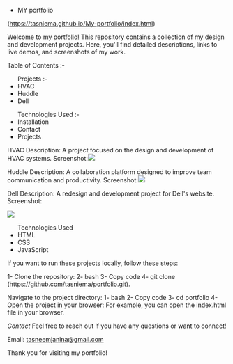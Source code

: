 - MY portfolio

(https://tasniema.github.io/My-portfolio/index.html)

Welcome to my portfolio! This repository contains a collection of my design and development projects. Here, you'll find detailed descriptions, links to live demos, and screenshots of my work.

Table of Contents :-

<ul>Projects :-

  <li>HVAC</li> 
  <li> Huddle</li> 
  <li> Dell</li> 

   </ul>
<ul>Technologies Used :-
 <li> Installation</li>
 <li> Contact</li>
 <li>   Projects</li>
  
</ul>
  
HVAC 
Description:
A project focused on the design and development of HVAC systems.
Screenshot:<img src ="https://tse1.mm.bing.net/th?id=OIP.x6QNfP4eBNKOeoYwH23s2QHaE7&pid=Api&P=0&h=220">

Huddle
Description: 
A collaboration platform designed to improve team communication and productivity.
Screenshot:<img src ="https://tse3.explicit.bing.net/th?id=OIP.HCRCQv8FE0psxN_i-4TcPwHaD3&pid=Api&P=0&h=220">

Dell
Description: 
A redesign and development project for Dell's website.
Screenshot:

<img src ="https://tse2.mm.bing.net/th?id=OIP.NP12wbK-M0fWeUEOoz18nAHaEZ&pid=Api&P=0&h=220">

<ul>Technologies Used
<li>HTML</li>
<li>CSS</li>
<li>JavaScript</li>

</ul>

  
If you want to run these projects locally, follow these steps:

1- Clone the repository:
2- bash
3- Copy code
4- git clone (https://github.com/tasniema/portfolio.git).

Navigate to the project directory:
1- bash
2- Copy code
3- cd portfolio
4- Open the project in your browser:
For example, you can open the index.html file in your browser.

*Contact*
Feel free to reach out if you have any questions or want to connect!

Email: tasneemjanina@gmail.com

Thank you for visiting my portfolio!
